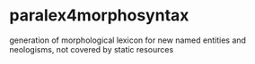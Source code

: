 # paralex4morphosyntax
generation of morphological lexicon for new named entities and neologisms, not covered by static resources

